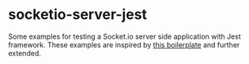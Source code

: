 # socketio-server-jest
Some examples for testing a Socket.io server side application with Jest framework. These examples are inspired by [this boilerplate](https://gist.github.com/tozwierz/76be651cc7a7d5c06ea290eec8a0ed73) and further extended. 

